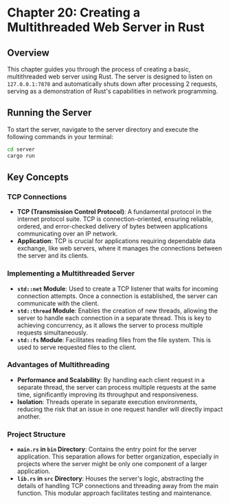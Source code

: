 # Chapter 20: Creating a Multithreaded Web Server in Rust

## Overview

This chapter guides you through the process of creating a basic, multithreaded web server using Rust. The server is designed to listen on `127.0.0.1:7878` and automatically shuts down after processing 2 requests, serving as a demonstration of Rust's capabilities in network programming.

## Running the Server

To start the server, navigate to the server directory and execute the following commands in your terminal:

```bash
cd server
cargo run
```

## Key Concepts

### TCP Connections

- **TCP (Transmission Control Protocol)**: A fundamental protocol in the internet protocol suite. TCP is connection-oriented, ensuring reliable, ordered, and error-checked delivery of bytes between applications communicating over an IP network.
- **Application**: TCP is crucial for applications requiring dependable data exchange, like web servers, where it manages the connections between the server and its clients.

### Implementing a Multithreaded Server

- **`std::net` Module**: Used to create a TCP listener that waits for incoming connection attempts. Once a connection is established, the server can communicate with the client.
- **`std::thread` Module**: Enables the creation of new threads, allowing the server to handle each connection in a separate thread. This is key to achieving concurrency, as it allows the server to process multiple requests simultaneously.
- **`std::fs` Module**: Facilitates reading files from the file system. This is used to serve requested files to the client.

### Advantages of Multithreading

- **Performance and Scalability**: By handling each client request in a separate thread, the server can process multiple requests at the same time, significantly improving its throughput and responsiveness.
- **Isolation**: Threads operate in separate execution environments, reducing the risk that an issue in one request handler will directly impact another.

### Project Structure

- **`main.rs` in `bin` Directory**: Contains the entry point for the server application. This separation allows for better organization, especially in projects where the server might be only one component of a larger application.
- **`lib.rs` in `src` Directory**: Houses the server's logic, abstracting the details of handling TCP connections and threading away from the main function. This modular approach facilitates testing and maintenance.
